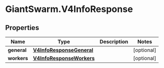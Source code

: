 # GiantSwarm.V4InfoResponse

## Properties
Name | Type | Description | Notes
------------ | ------------- | ------------- | -------------
**general** | [**V4InfoResponseGeneral**](V4InfoResponseGeneral.md) |  | [optional] 
**workers** | [**V4InfoResponseWorkers**](V4InfoResponseWorkers.md) |  | [optional] 


